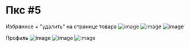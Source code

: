 # Пкс #5

Избранное + "удалить" на странице товара
![image](https://github.com/user-attachments/assets/e860797c-9356-4cf0-b4bd-006b0aa8b2a0)
![image](https://github.com/user-attachments/assets/0d07e247-2374-4166-b7d9-9db73e79be4b)
![image](https://github.com/user-attachments/assets/44e5bb11-bafb-4d19-ac29-6def3737a8d2)

Профиль
![image](https://github.com/user-attachments/assets/5cb7a2e4-11a3-4706-ba13-507c0819a099)
![image](https://github.com/user-attachments/assets/d486deb3-e746-46a5-8582-7e8a3107bed4)
![image](https://github.com/user-attachments/assets/a605474e-d2ea-45d4-be23-780d0f8080fe)




